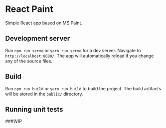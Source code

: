 # React Paint
Simple React app based on MS Paint.

## Development server

Run `npm run serve` or `yarn run serve` for a dev server. Navigate to `http://localhost:8080/`. The app will automatically reload if you change any of the source files.

## Build

Run `npm run build` or `yarn run build` to build the project. The build artifacts will be stored in the `public/` directory.

## Running unit tests

###WIP